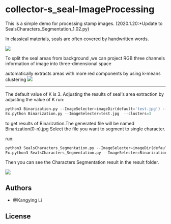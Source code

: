 # collector-s_seal-ImageProcessing
This is a simple demo for processing stamp images.
(2020.1.20:*Update to SealsCharacters_Segmentation_1.02.py)



In classical materials, seals are often covered by handwritten words.

![](image/1CAC342D-ECE6-457C-AF2A-5D20C6D33EEA.png)

To split the seal areas from background ,we can project RGB three channels information of image into three-dimensional space

automatically extracts areas with more red components by using k-means clustering
![](image/binarization.png)

-------

The default value of K is 3.
Adjusting the results of seal‘s area extraction by adjusting the value of K
run:
```python
python3 Binarization.py --ImageSelecter=imageDir(default='test.jpg') --clusters=K
Ex.python Binarization.py --ImageSelecter=test.jpg  --clusters=3

```
to get results of Binarization.The generated file will be named Binarization(0-n).jpg
Select the file you want to segment to single character.

run:
```python
python3 SealsCharacters_Segmentation.py --ImageSelecter=imageDir(default='Binarization2.jpg') 
Ex.python3 SealsCharacters_Segmentation.py --ImageSelecter=Binarization2.jpg
```
Then you can see the Characters Segmentation result in the result folder.

![](image/2.gif)

Authors
-------

- @Kangying Li 


License
-------
